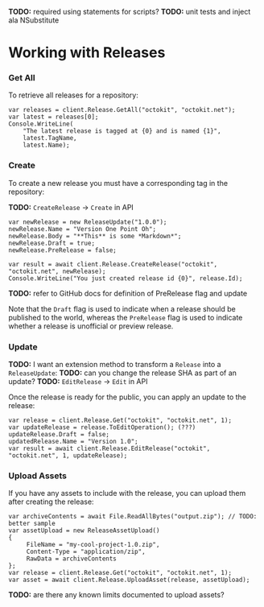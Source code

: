 **TODO:** required using statements for scripts?
**TODO:** unit tests and inject ala NSubstitute

# Working with Releases

### Get All

To retrieve all releases for a repository:

```
var releases = client.Release.GetAll("octokit", "octokit.net");
var latest = releases[0];
Console.WriteLine(
    "The latest release is tagged at {0} and is named {1}", 
    latest.TagName, 
    latest.Name);
```

### Create

To create a new release you must have a corresponding tag in the repository:

**TODO:** `CreateRelease` -> `Create` in API

```
var newRelease = new ReleaseUpdate("1.0.0");
newRelease.Name = "Version One Point Oh";
newRelease.Body = "**This** is some *Markdown*";
newRelease.Draft = true;
newRelease.PreRelease = false;

var result = await client.Release.CreateRelease("octokit", "octokit.net", newRelease);
Console.WriteLine("You just created release id {0}", release.Id);
```

**TODO:** refer to GitHub docs for definition of PreRelease flag and update

Note that the `Draft` flag is used to indicate when a release should be published to the world, whereas the `PreRelease` flag is used to indicate whether a release is unofficial or preview release.

### Update

**TODO:** I want an extension method to transform a `Release` into a `ReleaseUpdate`:
**TODO:** can you change the release SHA as part of an update?
**TODO:** `EditRelease` -> `Edit` in API

Once the release is ready for the public, you can apply an update to the release:

```
var release = client.Release.Get("octokit", "octokit.net", 1);
var updateRelease = release.ToEditOperation(); (???)
updateRelease.Draft = false;
updatedRelease.Name = "Version 1.0";
var result = await client.Release.EditRelease("octokit", "octokit.net", 1, updateRelease);
```

### Upload Assets

If you have any assets to include with the release, you can upload them after creating the release:

```
var archiveContents = await File.ReadAllBytes("output.zip"); // TODO: better sample
var assetUpload = new ReleaseAssetUpload() 
{
     FileName = "my-cool-project-1.0.zip",
     Content-Type = "application/zip",
     RawData = archiveContents
};
var release = client.Release.Get("octokit", "octokit.net", 1);
var asset = await client.Release.UploadAsset(release, assetUpload);
```

**TODO:** are there any known limits documented to upload assets?

